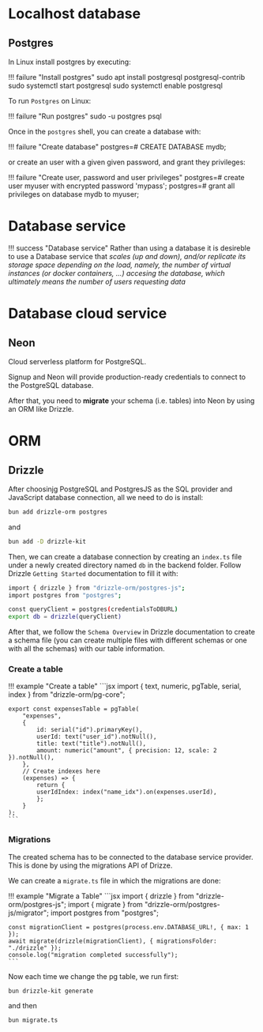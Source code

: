 # Localhost database
## Postgres

In Linux install postgres by executing:

!!! failure "Install postgres"
    sudo apt install postgresql postgresql-contrib
    sudo systemctl start postgresql
    sudo systemctl enable postgresql

To run `Postgres` on Linux:

!!! failure "Run postgres"
    sudo -u postgres psql

Once in the `postgres` shell, you can create a database with:

!!! failure "Create database"
    postgres=# CREATE DATABASE mydb;

or create an user with a given given password, and grant they privileges:

!!! failure "Create user, password and user privileges"
    postgres=# create user myuser with encrypted password 'mypass';
    postgres=# grant all privileges on database mydb to myuser;

# Database service

!!! success "Database service"
    Rather than using a database it is desireble to use a Database service that *scales (up and down), and/or replicate its storage space depending on the load, namely, the number of virtual instances (or docker containers, ...) accesing the database, which ultimately means the number of users requesting data*

# Database cloud service

## Neon

Cloud serverless platform for PostgreSQL. 

Signup and Neon will provide production-ready credentials to connect to the PostgreSQL database.

After that, you need to **migrate** your schema (i.e. tables) into Neon by using an ORM like Drizzle.

# ORM

## Drizzle

After choosinjg PostgreSQL and PostgresJS as the SQL provider and JavaScript database connection, all we need to do is install:

```bash
bun add drizzle-orm postgres
```

and

```bash
bun add -D drizzle-kit
```

Then, we can create a database connection by creating an `index.ts` file under a newly created directory named `db` in the backend folder. Follow Drizzle `Getting Started` documentation to fill it with:

```bash
import { drizzle } from "drizzle-orm/postgres-js";
import postgres from "postgres";

const queryClient = postgres(credentialsToDBURL)
export db = drizzle(queryClient)
```

After that, we follow the `Schema Overview` in Drizzle documentation to create a schema file (you can create multiple files with different schemas or one with all the schemas) with our table information.

### Create a table

!!! example "Create a table"
    ```jsx
    import { text, numeric, pgTable, serial, index } from "drizzle-orm/pg-core";

    export const expensesTable = pgTable(
        "expenses",
        {
            id: serial("id").primaryKey(),
            userId: text("user_id").notNull(),
            title: text("title").notNull(),
            amount: numeric("amount", { precision: 12, scale: 2 }).notNull(),
        },
        // Create indexes here
        (expenses) => {
            return {
            userIdIndex: index("name_idx").on(expenses.userId),
            };
        }
    );
    ```

### Migrations

The created schema has to be connected to the database service provider. This is done by using the migrations API of Drizze.

We can create a `migrate.ts` file in which the migrations are done:

!!! example "Migrate a Table"
    ```jsx
    import { drizzle } from "drizzle-orm/postgres-js";
    import { migrate } from "drizzle-orm/postgres-js/migrator";
    import postgres from "postgres";

    const migrationClient = postgres(process.env.DATABASE_URL!, { max: 1 });
    await migrate(drizzle(migrationClient), { migrationsFolder: "./drizzle" });
    console.log("migration completed successfully");
    ```

Now each time we change the pg table, we run first:

`bun drizzle-kit generate`

and then 

`bun migrate.ts`